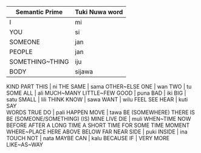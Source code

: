 Semantic Prime  | Tuki Nuwa word
----------------|---------------
I 				| mi
YOU 			| si
SOMEONE			| jan
PEOPLE			| jan
SOMETHING~THING | iju
BODY 			| sijawa
KIND
PART
THIS 			| ni
THE SAME 		| sama
OTHER~ELSE
ONE 			| wan
TWO 			| tu
SOME
ALL 			| ali
MUCH~MANY
LITTLE~FEW
GOOD 			| puna
BAD 			| iki
BIG 			| satu
SMALL 			| lili
THINK
KNOW 			| sawa
WANT 			| wilu
FEEL
SEE 
HEAR 			| kuti
SAY 			
WORDS
TRUE
DO 				| pali
HAPPEN
MOVE 			| tawa
BE (SOMEWHERE)
THERE IS
BE (SOMEONE/SOMETHING)
(IS) MINE
LIVE
DIE 			| muli
WHEN~TIME
NOW
BEFORE
AFTER
A LONG TIME
A SHORT TIME
FOR SOME TIME
MOMENT
WHERE~PLACE
HERE
ABOVE
BELOW
FAR
NEAR
SIDE 			| puki
INSIDE 			| ina
TOUCH
NOT 			| nata
MAYBE
CAN 			| kalu
BECAUSE
IF 				| 
VERY
MORE
LIKE~AS~WAY